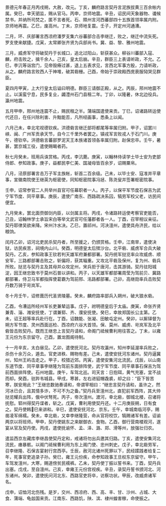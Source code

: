 景德元年春正月丙戌朔，大赦，改元。丁亥，麟府路言契丹言泥族拔黄三百余帐内属。癸巳，幸天驷监，赐从官马。丙申，京师地震。辛丑，诏民间天象器物、谶候禁书，并纳所司焚之，匿不言者死。石、隰州言河西蕃部四十五族首领率属内附。京师地再震。乙巳，废高州。丁未，京师地复震。壬子，开定州河通漕。

二月，环、庆部署言西凉府潘罗支集六谷蕃部合击李继迁，败之，继迁中流矢死。罗支使来献捷。戊寅，太常卿张齐贤为兵部尚书。冀、益、黎、雅州地震。

三月，威虏军守将破契丹于长城口，追北过阳山，斩获甚众。柳谷川蕃部入寇、麟，府击败之，擒千余人。己亥，皇太后崩。辛丑，群臣三上表请听政，不允。乙巳，李沆等诣宫门，见帝毁瘠过甚，退上五表求见，言西北军事方殷，力请听政，从之。麟府路言败西人于神堆，破其砦栅。己酉，帝始于崇政殿西庑衰服恸哭见群臣。

夏四月甲寅，上大行皇太后谥曰明德。群臣三请御正殿，从之。丙辰，邢州地震不止。以溪蛮宁息，民多复业，蠲澧州石门县租二年。丁卯，以隆暑，休北边役兵。瀛州地震。

五月甲申，邢州地连震不止，赐民租之半。蒲端国遣使来贡。丁巳，诏诸路转运使代还日，在任兴除利害、升黜能否，凡所经画事，悉条上以闻。

六月己未，幸北宅视德钦疾。洪德砦言继迁部将都尾等率属归附。甲子，诏罢川峡、闽、广州军贡承天节，自今三千里外者罢之。镇戎军言败戎人于石门川。庚午，德钦卒。洪德砦言蕃部罗泥天王本族诸首领各率属归附。赵保忠卒。壬午，暑甚，罢京城工役，遣使赐暍者药。

秋七月癸未，班用兵诛赏格。丙戌，李沆薨。庚寅，以翰林侍读学士毕士安为吏部侍郎、参知政事。庚子，益都民李仁美、国凝母皆百余岁，诏赐粟帛。

八月，泾原部署言击万子军主族帐，斩首二百余级。己未，以毕士安、寇准并平章事，宣徽南院使王继英为枢密使，同知枢密院事冯拯、陈尧叟并签署枢密院事。

壬申，诏常参官二人共举州县官可任幕职者一人。丙子，以保平军节度石保吉为武宁军节度、同平章事。庚辰，遣使广南东、西路疏决系囚，犒劳军校父老，访民间便宜。

九月癸未，罢北面赍御剑内臣，以剑属主将。丙戌，令诸路转运使考察官吏能否，己丑，诏翰林学士承旨宋白等举文武官可任藩郡者各一人。丁酉，召宰相议亲征。契丹耶律吴欲来降。宋州汴水决。乙巳，置祁州。河决澶州，遣使具舟济民，给以粮饷。

闰月乙卯，诏河北吏民杀契丹者，所至援之，仍颁赏格。壬申，江南旱，遣使决狱，访民疾苦，祠境内山川。癸酉，明德皇太后殡沙台。北平砦、威虏军合兵大破契丹。乙亥，参知政事王钦若判天雄军府兼都部署。契丹统军挞览率众攻威虏、顺安军，三路都部署击败之，斩偏将，获其辎重。又攻北平砦及保州，复为州、砦兵所败。挞览与契丹主及其母并众攻定州，宋兵拒于唐河，击其游骑。契丹驻阳城淀，因王继忠致书于莫州石普以讲和。丙子，以天雄军都部署周莹为驾前贝、冀路都部署，侍卫马军都指挥使葛霸为驾前邢、洺路都部署。己卯，高继勋率兵击败契丹数万骑于岢岚军。

冬十月壬午，诏修葺历代圣贤陵墓。癸未，麟府路率部兵入朔州，破大狼水砦。

乙酉，令漕运所经州军长吏兼辇运事。戊子，祔明德皇后于太庙。庚寅，命张齐贤兼青、淄、潍安抚使，丁谓兼郓、齐、濮安抚使。癸巳，幸故郑国长公主第。乙未，诏王超等率兵赴行在。丁酉，诏魏能、张凝、田敏屯定州。癸卯，以厮铎督为朔方军节度、灵州西面巡检、西凉府六谷大首领。保、莫州、威虏、岢岚军及北平砦皆击败契丹。既而王继忠上言契丹请和，命阁门祗候曹利用往答之。丁未，以雍王元份为东京留守。己酉，置龙图阁待制。

十一月辛亥，太白昼见。乙卯，遣使抚河北。契丹攻瀛州，知州李延渥率兵败之，杀伤十余万众，遁去。官吏进秩、赐物有差。己未，遣使安抚河东诸州。契丹逼冀州，知州王屿击走之。甲子，校猎近郊。丙寅，遣使安集河北流民。戊辰，以山南东道节度、同平章事李继隆为驾前东面排阵使，武宁军节度、同平章事石保吉为驾前西面排阵使。石州地震。庚午，车驾北巡。司天言：日抱珥，黄气充塞，宜不战而却。癸酉，驻跸韦城县。甲戌，寒甚，左右进貂帽毳裘，却之曰：“臣下皆苦寒，朕安用此？”王继忠数驰奏请和，帝谓宰相曰：“继忠言契丹请和，虽许之，然河冰已合，且其情多诈，不可不为之备。”契丹兵至澶州北，直犯前军西阵，其大帅挞览耀兵出阵，俄中伏弩死。丙子，帝次澶州。渡河，幸北砦，御城北楼，召诸将抚慰。郓州得契丹谍者，斩之。戊寅，曹利用使契丹还。十二月庚辰朔，日有食之。契丹使韩巳来讲和。辛巳，遣使安抚河北、京东。壬午，幸城南临河亭，赐凿凌军绵襦。癸未，幸北砦，又幸李继隆营，命从官将校饮，犒赐诸军有差。诏谕两京以将班师。甲申，契丹使姚东之来献御衣、食物。乙酉，御行营南楼观河，遂宴从官及契丹使。丙戌，遣使抚谕怀、孟、泽、潞、郑、滑等州，放强壮归农。

遣监西京左藏库李继昌使契丹定和，戒诸将勿出兵邀其归路。丁亥，遣使安集河北流民，瘗暴骸。以阁门祗候曹利用为东上阁门使、忠州刺史。戊子，幸北砦劳军，召李继隆、石保吉宴射行宫西亭。壬辰，赦河北诸州死罪以下，民经蹂践者给复二年，死事官吏追录子孙。癸巳，雍王元份疾，命参知政事王旦权东京留守。甲午，车驾发澶州，大寒，赐道傍贫民襦裤。乙未，契丹使丁振以誓书来。丁酉，契丹兵出塞。戊戌，至自澶州。己亥，幸雍王元份宫视疾。辛丑，录契丹誓书颁河北、河东诸州。癸卯，遣使抚问河北东、西路官吏将卒，访察功状。甲辰，改威虏诸军名。

戊申，诏恤河北伤残。是岁，交州、西凉府、西、高、丰、甘、沙州、占城、大食、蒲端、龟兹国来贡。江南东、西路饥，陕、滨、棣州蝗害稼，命使振之。